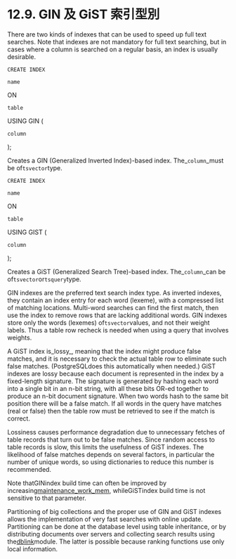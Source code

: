 # 12.9. GIN 及 GiST 索引型別

There are two kinds of indexes that can be used to speed up full text searches. Note that indexes are not mandatory for full text searching, but in cases where a column is searched on a regular basis, an index is usually desirable.

`CREATE INDEX`

`name`

ON

`table`

USING GIN (

`column`

);

Creates a GIN (Generalized Inverted Index)-based index. The\_`column`\_must be of`tsvector`type.

`CREATE INDEX`

`name`

ON

`table`

USING GIST (

`column`

);

Creates a GiST (Generalized Search Tree)-based index. The\_`column`\_can be of`tsvector`or`tsquery`type.

GIN indexes are the preferred text search index type. As inverted indexes, they contain an index entry for each word (lexeme), with a compressed list of matching locations. Multi-word searches can find the first match, then use the index to remove rows that are lacking additional words. GIN indexes store only the words (lexemes) of`tsvector`values, and not their weight labels. Thus a table row recheck is needed when using a query that involves weights.

A GiST index is\_lossy\_, meaning that the index might produce false matches, and it is necessary to check the actual table row to eliminate such false matches. (PostgreSQLdoes this automatically when needed.) GiST indexes are lossy because each document is represented in the index by a fixed-length signature. The signature is generated by hashing each word into a single bit in an n-bit string, with all these bits OR-ed together to produce an n-bit document signature. When two words hash to the same bit position there will be a false match. If all words in the query have matches (real or false) then the table row must be retrieved to see if the match is correct.

Lossiness causes performance degradation due to unnecessary fetches of table records that turn out to be false matches. Since random access to table records is slow, this limits the usefulness of GiST indexes. The likelihood of false matches depends on several factors, in particular the number of unique words, so using dictionaries to reduce this number is recommended.

Note thatGINindex build time can often be improved by increasing[maintenance\_work\_mem](https://www.postgresql.org/docs/10/static/runtime-config-resource.html#guc-maintenance-work-mem), whileGiSTindex build time is not sensitive to that parameter.

Partitioning of big collections and the proper use of GIN and GiST indexes allows the implementation of very fast searches with online update. Partitioning can be done at the database level using table inheritance, or by distributing documents over servers and collecting search results using the[dblink](https://www.postgresql.org/docs/10/static/dblink.html)module. The latter is possible because ranking functions use only local information.
